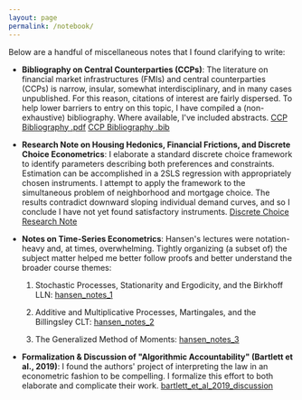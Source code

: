 ```yaml
---
layout: page
permalink: /notebook/
---
```


Below are a handful of miscellaneous notes that I found clarifying to write: 
- **Bibliography on Central Counterparties (CCPs)**: The literature on financial market infrastructures (FMIs) and central counterparties (CCPs) is narrow, insular, somewhat interdisciplinary, and in many cases unpublished. For this reason, citations of interest are fairly dispersed. To help lower barriers to entry on this topic, I have compiled a (non-exhaustive) bibliography. Where available, I've included abstracts. [CCP Bibliography .pdf](heilbron_ccp-bibliography-250714.pdf) [CCP Bibliography .bib](heilbron_ccp-bibliography-250714.bib)
 
- **Research Note on Housing Hedonics, Financial Frictions, and Discrete Choice Econometrics**: I elaborate a standard discrete choice framework to identify parameters describing both preferences and constraints. Estimation can be accomplished in a 2SLS regression with appropriately chosen instruments. I attempt to apply the framework to the simultaneous problem of neighborhood and mortgage choice. The results contradict downward sloping individual demand curves, and so I conclude I have not yet found satisfactory instruments.
[Discrete Choice Research Note](https://github.com/jheilbron/jheilbron.github.io/raw/master/downloads/heilbron_research-note_housing-frictions-discrete-choice.pdf)
 
- **Notes on Time-Series Econometrics**: Hansen's lectures were notation-heavy and, at times, overwhelming. Tightly organizing (a subset of) the subject matter helped me better follow proofs and better understand the broader course themes: 

    1. Stochastic Processes, Stationarity and Ergodicity, and the Birkhoff LLN: [hansen_notes_1](https://github.com/jheilbron/jheilbron.github.io/raw/master/downloads/heilbron_hansen_notes_1_lln.pdf)

    2. Additive and Multiplicative Processes, Martingales, and the Billingsley CLT: [hansen_notes_2](https://github.com/jheilbron/jheilbron.github.io/raw/master/downloads/heilbron_hansen_notes_2_clt.pdf) 

    3. The Generalized Method of Moments: [hansen_notes_3](https://github.com/jheilbron/jheilbron.github.io/raw/master/downloads/heilbron_hansen_notes_3_gmm.pdf)

- **Formalization & Discussion of "Algorithmic Accountability" (Bartlett et al., 2019)**: I found the authors' project of interpreting the law in an econometric fashion to be compelling. I formalize this effort to both elaborate and complicate their work. [bartlett_et_al_2019_discussion](https://github.com/jheilbron/jheilbron.github.io/raw/master/downloads/heilbron_bartlett_et_al_2019_discussion.pdf)
